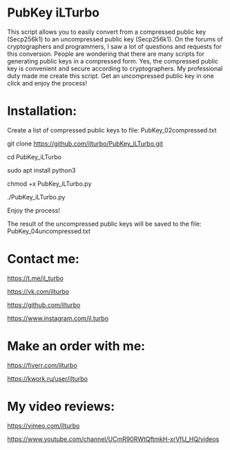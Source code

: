 # PubKey iLTurbo
This script allows you to easily convert from a compressed public key (Secp256k1) to an uncompressed public key (Secp256k1).
On the forums of cryptographers and programmers, I saw a lot of questions and requests for this conversion. People are wondering that there are many scripts for generating public keys in a compressed form.
Yes, the compressed public key is convenient and secure according to cryptographers.
My professional duty made me create this script.
Get an uncompressed public key in one click and enjoy the process!

# Installation:

Create a list of compressed public keys to file: PubKey_02compressed.txt

git clone https://github.com/ilturbo/PubKey_iLTurbo.git

cd PubKey_iLTurbo

sudo apt install python3

chmod +x PubKey_iLTurbo.py

./PubKey_iLTurbo.py

Enjoy the process!

The result of the uncompressed public keys will be saved to the file: PubKey_04uncompressed.txt



# Contact me:


https://t.me/il_turbo

https://vk.com/ilturbo

https://github.com/ilturbo

https://www.instagram.com/il.turbo


# Make an order with me:


https://fiverr.com/ilturbo

https://kwork.ru/user/ilturbo



# My video reviews:


https://vimeo.com/ilturbo

https://www.youtube.com/channel/UCmR90RWtQftmkH-xrVfU_HQ/videos









